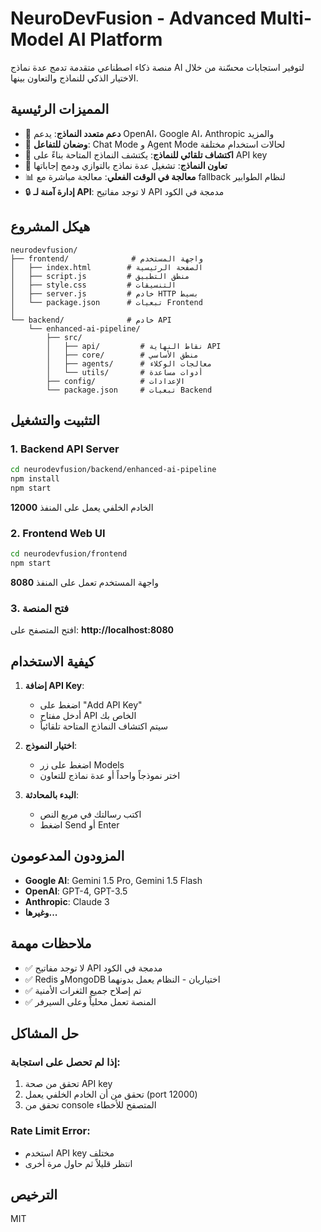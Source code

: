 # NeuroDevFusion - Advanced Multi-Model AI Platform

منصة ذكاء اصطناعي متقدمة تدمج عدة نماذج AI لتوفير استجابات محسّنة من خلال الاختيار الذكي للنماذج والتعاون بينها.

## المميزات الرئيسية

- 🤖 **دعم متعدد النماذج**: يدعم OpenAI، Google AI، Anthropic والمزيد
- 🔄 **وضعان للتفاعل**: Chat Mode و Agent Mode لحالات استخدام مختلفة
- 🎯 **اكتشاف تلقائي للنماذج**: يكتشف النماذج المتاحة بناءً على API key
- 🤝 **تعاون النماذج**: تشغيل عدة نماذج بالتوازي ودمج إجاباتها
- 📊 **معالجة في الوقت الفعلي**: معالجة مباشرة مع fallback لنظام الطوابير
- 🔒 **إدارة آمنة لـ API**: لا توجد مفاتيح API مدمجة في الكود

## هيكل المشروع

```
neurodevfusion/
├── frontend/              # واجهة المستخدم
│   ├── index.html        # الصفحة الرئيسية
│   ├── script.js         # منطق التطبيق
│   ├── style.css         # التنسيقات
│   ├── server.js         # خادم HTTP بسيط
│   └── package.json      # تبعيات Frontend
│
└── backend/              # خادم API
    └── enhanced-ai-pipeline/
        ├── src/
        │   ├── api/         # نقاط النهاية API
        │   ├── core/        # منطق الأساسي
        │   ├── agents/      # معالجات الوكلاء
        │   └── utils/       # أدوات مساعدة
        ├── config/          # الإعدادات
        └── package.json     # تبعيات Backend
```

## التثبيت والتشغيل

### 1. Backend API Server

```bash
cd neurodevfusion/backend/enhanced-ai-pipeline
npm install
npm start
```

الخادم الخلفي يعمل على المنفذ **12000**

### 2. Frontend Web UI

```bash
cd neurodevfusion/frontend
npm start
```

واجهة المستخدم تعمل على المنفذ **8080**

### 3. فتح المنصة

افتح المتصفح على: **http://localhost:8080**

## كيفية الاستخدام

1. **إضافة API Key**:
   - اضغط على "Add API Key"
   - أدخل مفتاح API الخاص بك
   - سيتم اكتشاف النماذج المتاحة تلقائياً

2. **اختيار النموذج**:
   - اضغط على زر Models
   - اختر نموذجاً واحداً أو عدة نماذج للتعاون

3. **البدء بالمحادثة**:
   - اكتب رسالتك في مربع النص
   - اضغط Send أو Enter

## المزودون المدعومون

- **Google AI**: Gemini 1.5 Pro, Gemini 1.5 Flash
- **OpenAI**: GPT-4, GPT-3.5
- **Anthropic**: Claude 3
- **وغيرها...**

## ملاحظات مهمة

- ✅ لا توجد مفاتيح API مدمجة في الكود
- ✅ Redis وMongoDB اختياريان - النظام يعمل بدونهما
- ✅ تم إصلاح جميع الثغرات الأمنية
- ✅ المنصة تعمل محلياً وعلى السيرفر

## حل المشاكل

### إذا لم تحصل على استجابة:
1. تحقق من صحة API key
2. تحقق من أن الخادم الخلفي يعمل (port 12000)
3. تحقق من console المتصفح للأخطاء

### Rate Limit Error:
- استخدم API key مختلف
- انتظر قليلاً ثم حاول مرة أخرى

## الترخيص

MIT